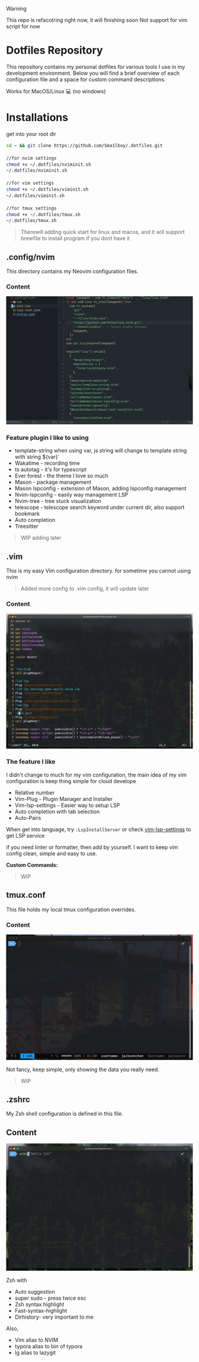 > [!WARNING]
> This repo is refacotring right now, it will finishing soon
> Not support for vim script for now

# Dotfiles Repository

This repository contains my personal dotfiles for various tools I use in my development environment. Below you will find a brief overview of each configuration file and a space for custom command descriptions.

Works for MacOS/Linux 💻 (no windows)

# Installations

get into your root dir

```bash
cd ~ && git clone https://github.com/Sma1lboy/.dotfiles.git

//for nvim settings
chmod +x ~/.dotfiles/nviminit.sh
~/.dotfiles/nviminit.sh

//for vim settings
chmod +x ~/.dotfiles/viminit.sh
~/.dotfiles/viminit.sh

//for tmux settings
chmod +x ~/.dotfiles/tmux.sh
~/.dotfiles/tmux.sh
```

> Therewill adding quick start for linux and macos, and it will support brewfile to install program if you dont have it

## .config/nvim

This directory contains my Neovim configuration files.

### **Content**

![Alt text](./readme/nvim.png)

### Feature plugin I like to using

- template-string when using var, js string will change to template string with\`string ${var}\`
- Wakatime - recording time
- ts autotag - it's for typescript
- Ever forest - the theme I love so much
- Mason - package management
- Mason lspconfig - extension of Mason, adding lspconfig management
- Nvim-lspconfig - easily way management LSP
- Nvim-tree - tree stuck visualization
- telescope - telescope search keyword under current dir, also support bookmark
- Auto completion
- Treesitter

> WIP adding later

## .vim

This is my easy Vim configuration directory. for sometime you cannot using nvim

> Added more config to .vim config, it will update later

### Content

![image-20240130005457499](./readme/image-20240130005457499.png)

### The feature I like

I didn't change to much for my vim configuration, the main idea of my vim configuration is keep thing simple for cloud develope

- Relative number
- Vim-Plug - Plugin Manager and Installer
- Vim-lsp-settings - Easier way to setup LSP
- Auto completion with tab selection
- Auto-Pairs

When get into language, try `:LspInstallServer` or check [vim-lsp-settings](https://github.com/mattn/vim-lsp-settings) to get LSP service

if you need linter or formatter, then add by yourself. I want to keep vim config clean, simple and easy to use.

**Custom Commands:**

> WIP

## tmux.conf

This file holds my local tmux configuration overrides.

### Content

![image-20240130010129554](./readme/image-20240130010129554.png)

Not fancy, keep simple, only showing the data you really need.

> WIP

## .zshrc

My Zsh shell configuration is defined in this file.

## Content

![image-20240130010323289](./readme/image-20240130010323289.png)

Zsh with

- Auto suggestion
- super sudo - press twice esc
- Zsh syntax highlight
- Fast-syntax-highlight
- Dirhistory- very important to me

Also,

- Vim alias to NVIM
- typora alias to bin of typora
- lg alias to lazygit
